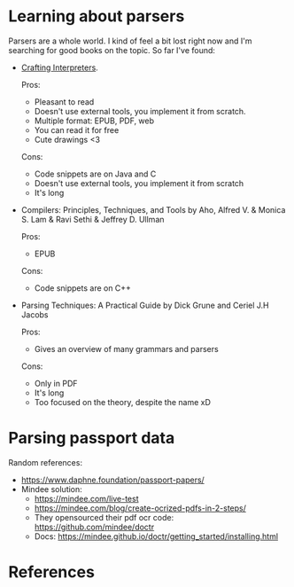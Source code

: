 
# Learning about parsers

Parsers are a whole world. I kind of feel a bit lost right now and I'm searching for good books on the topic. So far I've found:

- [Crafting Interpreters](https://craftinginterpreters.com/introduction.html).
  
  Pros:
  - Pleasant to read
  - Doesn't use external tools, you implement it from scratch.
  - Multiple format: EPUB, PDF, web
  - You can read it for free
  - Cute drawings <3

  Cons:
  - Code snippets are on Java and C
  - Doesn't use external tools, you implement it from scratch
  - It's long

- Compilers: Principles, Techniques, and Tools by Aho, Alfred V. & Monica S. Lam & Ravi Sethi & Jeffrey D. Ullman

  Pros: 
  - EPUB

  Cons:
  - Code snippets are on C++

- Parsing Techniques: A Practical Guide by Dick Grune and Ceriel J.H Jacobs

  Pros:
  - Gives an overview of many grammars and parsers

  Cons:
  - Only in PDF
  - It's long
  - Too focused on the theory, despite the name xD

# Parsing passport data

Random references:

- https://www.daphne.foundation/passport-papers/
- Mindee solution:
  - https://mindee.com/live-test 
  - https://mindee.com/blog/create-ocrized-pdfs-in-2-steps/
  - They opensourced their pdf ocr code: https://github.com/mindee/doctr
  - Docs: https://mindee.github.io/doctr/getting_started/installing.html

# References

